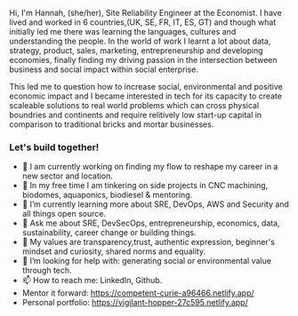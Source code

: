 Hi, I'm Hannah, (she/her), Site Reliability Engineer at the Economist. I have lived and worked in 6 countries,(UK, SE, FR, IT, ES, GT) and though what initially led me there was learning the languages, cultures and understanding the people. In the world of work I learnt a lot about data, strategy, product, sales, marketing, entrepreneurship and developing economies, finally finding my driving passion in the intersection between business and social impact within social enterprise.

This led me to question how to increase social, environmental and positive economic impact and I became interested in tech for its capacity to create scaleable solutions to real world problems which can cross physical boundries and continents and require relitively low start-up capital in comparison to traditional bricks and mortar businesses.

### Let's build together!

- 🔭 I am currently working on finding my flow to reshape my career in a new sector and location.
- 🌟 In my free time I am tinkering on side projects in CNC machining, biodomes, aquaponics, biodiesel & mentoring.
- 🌱 I’m currently learning more about SRE, DevOps, AWS and Security and all things open source.
- 💬 Ask me about SRE, DevSecOps, entrepreneurship, economics, data, sustainability, career change or building things.
- 🚀 My values are transparency,trust, authentic expression, beginner's mindset and curiosity, shared norms and equality.
- 🤔 I’m looking for help with: generating social or environmental value through tech.
- 📫 How to reach me: LinkedIn, Github.
- Mentor it forward: https://competent-curie-a96466.netlify.app/
- Personal portfolio: https://vigilant-hopper-27c595.netlify.app/

<!-- Get in touch
Urtisan : https://happy-colden-35ad1a.netlify.app/
Mecano: https://infallible-dubinsky-c5d6c9.netlify.app/
Random inspiration: https://blissful-tesla-ed4682.netlify.app/ -->
